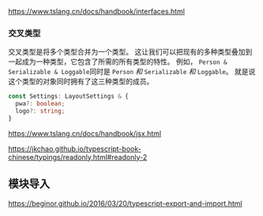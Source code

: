 https://www.tslang.cn/docs/handbook/interfaces.html

### 交叉类型

交叉类型是将多个类型合并为一个类型。 这让我们可以把现有的多种类型叠加到一起成为一种类型，它包含了所需的所有类型的特性。 例如， `Person & Serializable & Loggable`同时是 `Person` *和* `Serializable` *和* `Loggable`。 就是说这个类型的对象同时拥有了这三种类型的成员。

```typescript
const Settings: LayoutSettings & {
  pwa?: boolean;
  logo?: string;
} 
```

https://www.tslang.cn/docs/handbook/jsx.html

https://jkchao.github.io/typescript-book-chinese/typings/readonly.html#readonly-2



## 模块导入

https://beginor.github.io/2016/03/20/typescript-export-and-import.html
